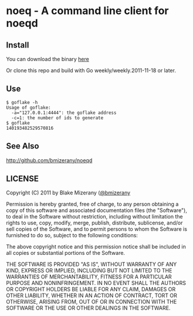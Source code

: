 # noeq - A command line client for noeqd

## Install

You can download the binary [here](http://github.com/bmizerany/noeq/downloads)

Or clone this repo and build with Go weekly/weekly.2011-11-18 or later.

## Use

	$ goflake -h
	Usage of goflake:
	  -a="127.0.0.1:4444": the goflake address
	  -c=1: the number of ids to generate
	$ goflake
	140193482529570816

## See Also

<http://github.com/bmizerany/noeqd>

## LICENSE

Copyright (C) 2011 by Blake Mizerany ([@bmizerany](http://twitter.com/bmizerany)

Permission is hereby granted, free of charge, to any person obtaining a copy
of this software and associated documentation files (the "Software"), to deal
in the Software without restriction, including without limitation the rights
to use, copy, modify, merge, publish, distribute, sublicense, and/or sell
copies of the Software, and to permit persons to whom the Software is
furnished to do so, subject to the following conditions:

The above copyright notice and this permission notice shall be included in
all copies or substantial portions of the Software.

THE SOFTWARE IS PROVIDED "AS IS", WITHOUT WARRANTY OF ANY KIND, EXPRESS OR
IMPLIED, INCLUDING BUT NOT LIMITED TO THE WARRANTIES OF MERCHANTABILITY,
FITNESS FOR A PARTICULAR PURPOSE AND NONINFRINGEMENT. IN NO EVENT SHALL THE
AUTHORS OR COPYRIGHT HOLDERS BE LIABLE FOR ANY CLAIM, DAMAGES OR OTHER
LIABILITY, WHETHER IN AN ACTION OF CONTRACT, TORT OR OTHERWISE, ARISING FROM,
OUT OF OR IN CONNECTION WITH THE SOFTWARE OR THE USE OR OTHER DEALINGS IN
THE SOFTWARE. 
